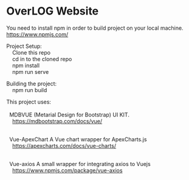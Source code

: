 # OverLOG Website

You need to install npm in order to build project on your local machine.<br/>
https://www.npmjs.com/

Project Setup:<br/>
&nbsp;&nbsp;&nbsp;&nbsp;Clone this repo<br/>
&nbsp;&nbsp;&nbsp;&nbsp;cd in to the cloned repo<br/>
&nbsp;&nbsp;&nbsp;&nbsp;npm install<br/>
&nbsp;&nbsp;&nbsp;&nbsp;npm run serve<br/>

Building the project:<br/>
&nbsp;&nbsp;&nbsp;&nbsp;npm run build

This project uses:<br/><br/>
&nbsp;&nbsp;MDBVUE (Metarial Design for Bootstrap) UI KIT.<br/>
&nbsp;&nbsp;&nbsp;&nbsp;https://mdbootstrap.com/docs/vue/<br/><br/>

&nbsp;&nbsp;Vue-ApexChart A Vue chart wrapper for ApexCharts.js<br/>
&nbsp;&nbsp;&nbsp;&nbsp;https://apexcharts.com/docs/vue-charts/<br/><br/>

&nbsp;&nbsp;Vue-axios A small wrapper for integrating axios to Vuejs<br/>
&nbsp;&nbsp;&nbsp;&nbsp;https://www.npmjs.com/package/vue-axios<br/><br/>
